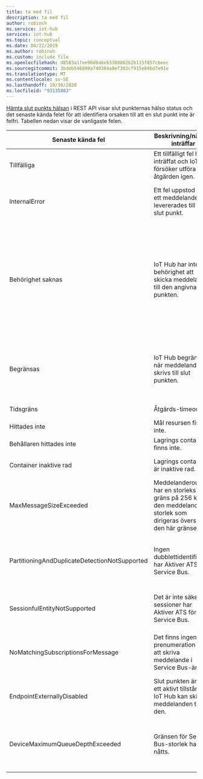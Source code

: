 ```yaml
---
title: ta med fil
description: ta med fil
author: robinsh
ms.service: iot-hub
services: iot-hub
ms.topic: conceptual
ms.date: 04/22/2019
ms.author: robinsh
ms.custom: include file
ms.openlocfilehash: d8583a1fee96d0a6eb3300882b2b115f057cbeec
ms.sourcegitcommit: 3bdeb546890a740384a8ef383cf915e84bd7e91e
ms.translationtype: MT
ms.contentlocale: sv-SE
ms.lasthandoff: 10/30/2020
ms.locfileid: "93135803"
---
```

[Hämta slut punkts hälsan](https://docs.microsoft.com/rest/api/iothub/iothubresource/getendpointhealth#iothubresource_getendpointhealth) i REST API visar slut punkternas hälso status och det senaste kända felet för att identifiera orsaken till att en slut punkt inte är felfri. Tabellen nedan visar de vanligaste felen.

|Senaste kända fel|Beskrivning/när det inträffar|Möjlig minskning|
|-----|-----|-----|
|Tillfälliga|Ett tillfälligt fel har inträffat och IoT Hub försöker utföra åtgärden igen.|Observera [resurs loggar för flöden](https://docs.microsoft.com/azure/iot-hub/monitor-iot-hub-reference#routes).|
|InternalError|Ett fel uppstod när ett meddelande levererades till en slut punkt.|Det här är ett internt undantag, men observerar också [vägarna resurs loggar](https://docs.microsoft.com/azure/iot-hub/monitor-iot-hub-reference#routes).|
|Behörighet saknas|IoT Hub har inte behörighet att skicka meddelanden till den angivna slut punkten.|Kontrol lera att anslutnings strängen är aktuell för slut punkten. Om den har ändrats bör du överväga att uppdatera IoT Hub. Om den hanterade identiteten används för slut punkten kontrollerar du att IoT Hub-huvudobjektet har de behörigheter som krävs för målet.|
|Begränsas|IoT Hub begränsas när meddelanden skrivs till slut punkten.|Granska begränsningarna för den påverkade slut punkten. Ändra konfigurationerna för slut punkten för att skala upp vid behov.|
|Tidsgräns|Åtgärds-timeout.|Försök att utföra åtgärden igen.|
|Hittades inte|Mål resursen finns inte.|Se till att mål resursen finns.|
|Behållaren hittades inte|Lagrings containern finns inte.|Se till att lagrings containern finns.|
|Container inaktive rad|Lagrings containern är inaktive rad.|Se till att lagrings behållaren är aktive rad.|
|MaxMessageSizeExceeded|Meddelanderoutning har en storleks gräns på 256 kB. den meddelande storlek som dirigeras överskrider den här gränsen.|Kontrol lera om meddelande storleken kan minskas med färre program egenskaper eller färre meddelande.|
|PartitioningAndDuplicateDetectionNotSupported|Ingen dubblettidentifiering har Aktiver ATS för Service Bus.|Inaktivera dubblettidentifiering från Service Bus eller Överväg att använda en entitet utan dubblettidentifiering.|
|SessionfulEntityNotSupported|Det är inte säkert att sessioner har Aktiver ATS för Service Bus.|Inaktivera sessionen från Service Bus eller Överväg att använda en entitet utan sessioner.|
|NoMatchingSubscriptionsForMessage|Det finns ingen prenumeration på att skriva meddelande i Service Bus-ämnet.|Skapa en prenumeration för IoT Hub meddelanden som ska vidarebefordras till.|
|EndpointExternallyDisabled|Slut punkten är inte i ett aktivt tillstånd, så IoT Hub kan skicka meddelanden till den.|Aktivera slut punkten för att återställa till aktivt tillstånd.|
|DeviceMaximumQueueDepthExceeded|Gränsen för Service Bus-storlek har nåtts.|Överväg att ta bort meddelanden från mål Event Hubs så att nya meddelanden kan matas in i Event Hubs.|